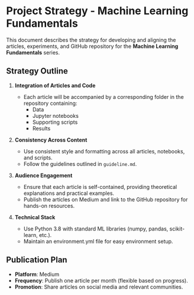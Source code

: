 # Project Strategy - Machine Learning Fundamentals

This document describes the strategy for developing and aligning the articles, experiments, and GitHub repository for the **Machine Learning Fundamentals** series.

## Strategy Outline
1. **Integration of Articles and Code**
   - Each article will be accompanied by a corresponding folder in the repository containing:
     - Data
     - Jupyter notebooks
     - Supporting scripts
     - Results

2. **Consistency Across Content**
   - Use consistent style and formatting across all articles, notebooks, and scripts.
   - Follow the guidelines outlined in `guideline.md`.

3. **Audience Engagement**
   - Ensure that each article is self-contained, providing theoretical explanations and practical examples.
   - Publish the articles on Medium and link to the GitHub repository for hands-on resources.

4. **Technical Stack**
   - Use Python 3.8 with standard ML libraries (numpy, pandas, scikit-learn, etc.).
   - Maintain an environment.yml file for easy environment setup.

## Publication Plan
- **Platform**: Medium
- **Frequency**: Publish one article per month (flexible based on progress).
- **Promotion**: Share articles on social media and relevant communities.
